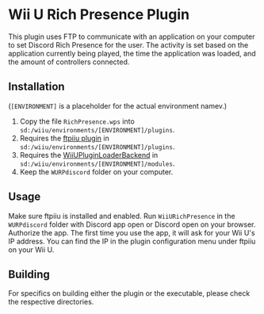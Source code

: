 # Wii U Rich Presence Plugin

This plugin uses FTP to communicate with an application on your computer to set Discord Rich Presence for the user. The activity is set based on the application currently being played, the time the application was loaded, and the amount of controllers connected.

## Installation
(`[ENVIRONMENT]` is a placeholder for the actual environment namev.)

1. Copy the file `RichPresence.wps` into `sd:/wiiu/environments/[ENVIRONMENT]/plugins`.
2. Requires the [ftpiiu plugin](https://github.com/wiiu-env/ftpiiu_plugin) in `sd:/wiiu/environments/[ENVIRONMENT]/plugins`.
3. Requires the [WiiUPluginLoaderBackend](https://github.com/wiiu-env/WiiUPluginLoaderBackend) in `sd:/wiiu/environments/[ENVIRONMENT]/modules`.
4. Keep the `WURPdiscord` folder on your computer.

## Usage
Make sure ftpiiu is installed and enabled. Run `WiiURichPresence` in the `WURPdiscord` folder with Discord app open or Discord open on your browser. Authorize the app. The first time you use the app, it will ask for your Wii U's IP address. You can find the IP in the plugin configuration menu under ftpiiu on your Wii U.

## Building

For specifics on building either the plugin or the executable, please check the respective directories.
